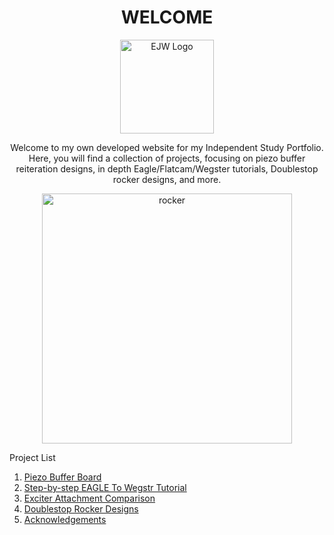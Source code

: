 <h1 align="center">WELCOME</h1>



<p align="center">
  <img width="150" src="https://i.ibb.co/w4vJYYS/EJW-3.png" alt="EJW Logo">
</p>



<p align="center">
Welcome to my own developed website for my Independent Study Portfolio. Here, you will find a collection of projects, focusing on piezo buffer reiteration designs, in depth Eagle/Flatcam/Wegster tutorials, Doublestop rocker designs, and more.
</p>

<p align="center">
  <img width="400" src="https://i.ibb.co/f9pxHZ5/ezgif-1-5020f6b119.gif" alt="rocker">
</p>


Project List

1. [Piezo Buffer Board](http://EJWilcoxProjects.github.io/PBB.html)
2. [Step-by-step EAGLE To Wegstr Tutorial](http://EJWilcoxProjects.github.io/CTW.html)
3. [Exciter Attachment Comparison](http://EJWilcoxProjects.github.io/EEA.html)
4. [Doublestop Rocker Designs](http://EJWilcoxProjects.github.io/DSR.html)
5. [Acknowledgements](http://EJWilcoxProjects.github.io/Thanks.html)

